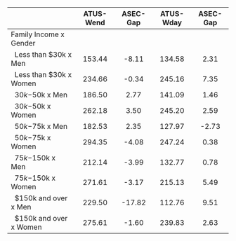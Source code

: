 
|                      |    ATUS-Wend |     ASEC-Gap |    ATUS-Wday |     ASEC-Gap |
| -------------------- | :----------: | :----------: | :----------: | :----------: |
| Family Income x Gender |              |              |              |              |
| &nbsp;&nbsp;Less than $30k x Men |       153.44 |        -8.11 |       134.58 |         2.31 |
| &nbsp;&nbsp;Less than $30k x Women |       234.66 |        -0.34 |       245.16 |         7.35 |
| &nbsp;&nbsp;$30k-$50k x Men |       186.50 |         2.77 |       141.09 |         1.46 |
| &nbsp;&nbsp;$30k-$50k x Women |       262.18 |         3.50 |       245.20 |         2.59 |
| &nbsp;&nbsp;$50k-$75k x Men |       182.53 |         2.35 |       127.97 |        -2.73 |
| &nbsp;&nbsp;$50k-$75k x Women |       294.35 |        -4.08 |       247.24 |         0.38 |
| &nbsp;&nbsp;$75k-$150k x Men |       212.14 |        -3.99 |       132.77 |         0.78 |
| &nbsp;&nbsp;$75k-$150k x Women |       271.61 |        -3.17 |       215.13 |         5.49 |
| &nbsp;&nbsp;$150k and over x Men |       229.50 |       -17.82 |       112.76 |         9.51 |
| &nbsp;&nbsp;$150k and over x Women |       275.61 |        -1.60 |       239.83 |         2.63 |

